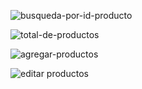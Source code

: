 ![busqueda-por-id-producto](https://github.com/AndresLlanos0498/hackaton-v1/assets/88214875/dba01fe9-cc92-43be-b774-d2e8701c0124)

![total-de-productos](https://github.com/AndresLlanos0498/hackaton-v1/assets/88214875/87f876cf-7676-4de2-9e9a-3bbe6ec661a0)

![agregar-productos](https://github.com/AndresLlanos0498/hackaton-v1/assets/88214875/cd0979c2-fecf-4eac-99e4-8f955eb9b895)

![editar productos](https://github.com/AndresLlanos0498/hackaton-v1/assets/88214875/36cc0a85-1b12-47b0-b164-6d70f8ba3ee3)
